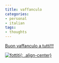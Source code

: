 ```yaml
---
title: vaffanculo
categories:
- personal
- italian
tags:
- thoughts
---
```

[Buon vaffanculo a tutti!!!](http://www.beppegrillo.it/vaffanculoday/
"http://www.beppegrillo.it/vaffanculoday/" )

[![fottiti]({{site.url}}/images/fottiti.jpg){: .align-center}]({{site.url}}/images/fottiti.jpg
"fottiti" )

